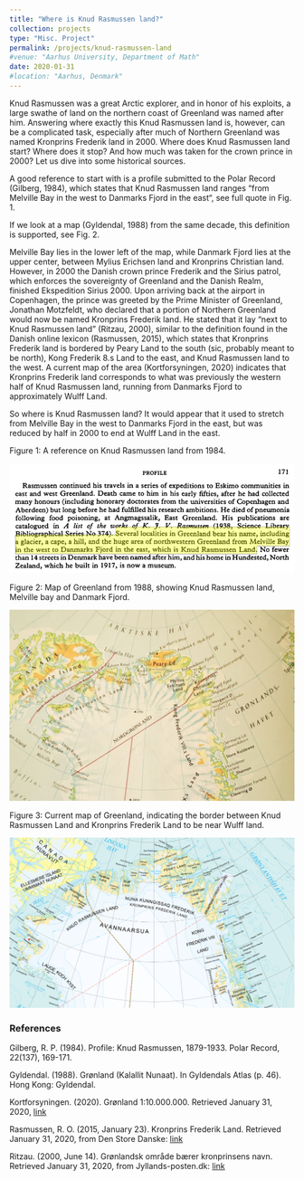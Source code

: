 ```yaml
---
title: "Where is Knud Rasmussen land?"
collection: projects
type: "Misc. Project"
permalink: /projects/knud-rasmussen-land
#venue: "Aarhus University, Department of Math"
date: 2020-01-31
#location: "Aarhus, Denmark"
---
```


Knud Rasmussen was a great Arctic explorer, and in honor of his exploits, a large swathe of land on the northern coast of Greenland was named after him. Answering where exactly this Knud Rasmussen land is, however, can be a complicated task, especially after much of Northern Greenland was named Kronprins Frederik land in 2000. Where does Knud Rasmussen land start? Where does it stop? And how much was taken for the crown prince in 2000? Let us dive into some historical sources.

A good reference to start with is a profile submitted to the Polar Record (Gilberg, 1984), which states that Knud Rasmussen land ranges “from Melville Bay in the west to Danmarks Fjord in the east“, see full quote in Fig. 1.

If we look at a map (Gyldendal, 1988) from the same decade, this definition is supported, see Fig. 2. 

Melville Bay lies in the lower left of the map, while Danmark Fjord lies at the upper center, between Mylius Erichsen land and Kronprins Christian land.
However, in 2000 the Danish crown prince Frederik and the Sirius patrol, which enforces the sovereignty of Greenland and the Danish Realm, finished Ekspedition Sirius 2000. Upon arriving back at the airport in Copenhagen, the prince was greeted by the Prime Minister of Greenland, Jonathan Motzfeldt, who declared that a portion of Northern Greenland would now be named Kronprins Frederik land. He stated that it lay “next to Knud Rasmussen land” (Ritzau, 2000), similar to the definition found in the Danish online lexicon (Rasmussen, 2015), which states that Kronprins Frederik land is bordered by Peary Land to the south (sic, probably meant to be north), Kong Frederik 8.s Land to the east, and Knud Rasmussen land to the west. A current map of the area (Kortforsyningen, 2020) indicates that Kronprins Frederik land corresponds to what was previously the western half of Knud Rasmussen land, running from Danmarks Fjord to approximately Wulff Land.

So where is Knud Rasmussen land? It would appear that it used to stretch from Melville Bay in the west to Danmarks Fjord in the east, but was reduced by half in 2000 to end at Wulff Land in the east.

Figure 1: A reference on Knud Rasmussen land from 1984.

![Figure 1: A reference on Knud Rasmussen land from 1984.](../images/knud-rasmussen/original-reference.PNG)

Figure 2: Map of Greenland from 1988, showing Knud Rasmussen land, Melville bay and Danmark Fjord.

![Figure 2: Map of Greenland from 1988, showing Knud Rasmussen land, Melville bay and Danmark Fjord.](../images/knud-rasmussen/map-1988-crop.jpg)

Figure 3: Current map of Greenland, indicating the border between Knud Rasmussen Land and Kronprins Frederik Land to be near Wulff land.

![Figure 3: Current map of Greenland, indicating the border between Knud Rasmussen Land and Kronprins Frederik Land to be near Wulff land.](../images/knud-rasmussen/map-2020.PNG)


### References

Gilberg, R. P. (1984). Profile: Knud Rasmussen, 1879-1933. Polar Record, 22(137), 169-171.

Gyldendal. (1988). Grønland (Kalallit Nunaat). In Gyldendals Atlas (p. 46). Hong Kong: Gyldendal.

Kortforsyningen. (2020). Grønland 1:10.000.000. Retrieved January 31, 2020, [link](download.kortforsyningen.dk/content/gr%C3%B8nland-110000000)

Rasmussen, R. O. (2015, January 23). Kronprins Frederik Land. Retrieved January 31, 2020, from Den Store Danske: [link](denstoredanske.lex.dk/Kronprins_Frederik_Land)

Ritzau. (2000, June 14). Grønlandsk område bærer kronprinsens navn. Retrieved January 31, 2020, from Jyllands-posten.dk: [link](jyllands-posten.dk/indland/ECE3288886/Gr%C3%B8nlandsk-omr%C3%A5de-b%C3%A6rer-kronprinsens-navn/)

